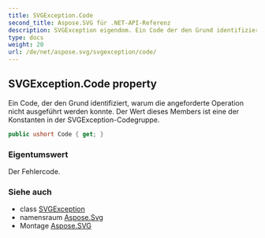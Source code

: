 ```yaml
---
title: SVGException.Code
second_title: Aspose.SVG für .NET-API-Referenz
description: SVGException eigendom. Ein Code der den Grund identifiziert warum die angeforderte Operation nicht ausgeführt werden konnte. Der Wert dieses Members ist eine der Konstanten in der SVGExceptionCodegruppe.
type: docs
weight: 20
url: /de/net/aspose.svg/svgexception/code/
---
```

## SVGException.Code property

Ein Code, der den Grund identifiziert, warum die angeforderte Operation nicht ausgeführt werden konnte. Der Wert dieses Members ist eine der Konstanten in der SVGException-Codegruppe.

```csharp
public ushort Code { get; }
```

### Eigentumswert

Der Fehlercode.

### Siehe auch

* class [SVGException](../)
* namensraum [Aspose.Svg](../../svgexception/)
* Montage [Aspose.SVG](../../../)


